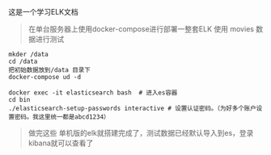 这是一个学习ELK文档

> 在单台服务器上使用docker-compose进行部署一整套ELK
> 使用 movies 数据进行测试

```
mkder /data
cd /data
把初始数据放到/data 目录下
docker-compose ud -d

docker exec -it elasticsearch bash  # 进入es容器
cd bin
./elasticsearch-setup-passwords interactive # 设置认证密码。（为好多个账户设置密码。我这里统一都是abcd1234）
```

> 做完这些  单机版的elk就搭建完成了，测试数据已经默认导入到es，登录kibana就可以查看了

